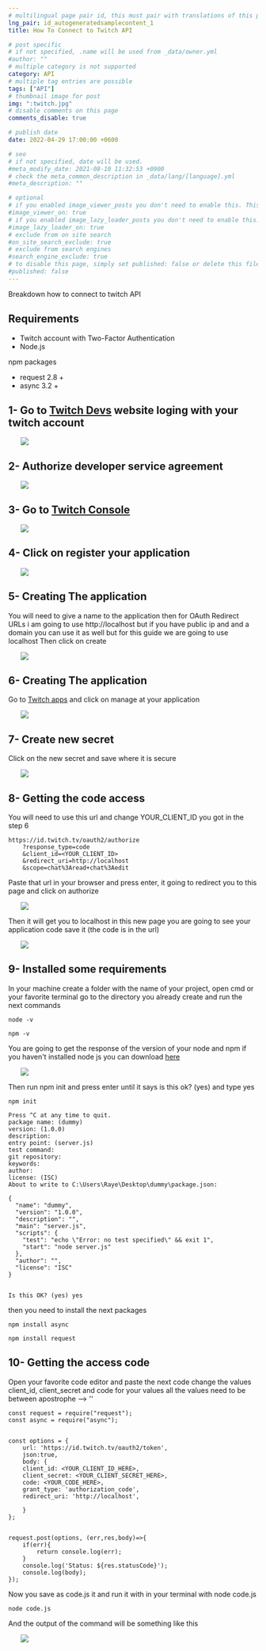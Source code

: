 ```yaml
---
# multilingual page pair id, this must pair with translations of this page. (This name must be unique)
lng_pair: id_autogeneratedsamplecontent_1
title: How To Connect to Twitch API

# post specific
# if not specified, .name will be used from _data/owner.yml
#author: ""
# multiple category is not supported
category: API
# multiple tag entries are possible
tags: ["API"]
# thumbnail image for post
img: ":twitch.jpg"
# disable comments on this page
comments_disable: true

# publish date
date: 2022-04-29 17:00:00 +0600

# seo
# if not specified, date will be used.
#meta_modify_date: 2021-08-10 11:32:53 +0900
# check the meta_common_description in _data/lang/[language].yml
#meta_description: ""

# optional
# if you enabled image_viewer_posts you don't need to enable this. This is only if image_viewer_posts = false
#image_viewer_on: true
# if you enabled image_lazy_loader_posts you don't need to enable this. This is only if image_lazy_loader_posts = false
#image_lazy_loader_on: true
# exclude from on site search
#on_site_search_exclude: true
# exclude from search engines
#search_engine_exclude: true
# to disable this page, simply set published: false or delete this file
#published: false
---
```


Breakdown how to connect to twitch API

## Requirements 

- Twitch account with Two-Factor Authentication
- Node.js

npm packages
- request 2.8 +
- async 3.2 +


## 1- Go to [Twitch Devs](https://dev.twitch.tv/) website loging with your twitch account 

<img src="/assets/img/posts/Twitch_api/twitch_api_logging.jpg" style="margin-left: 5%" >

## 2- Authorize developer service agreement

<img src="/assets/img/posts/Twitch_api/twitch_api_authorize.jpg" style="margin-left: 5%" >

## 3- Go to [Twitch Console](https://dev.twitch.tv/console)

<img src="/assets/img/posts/Twitch_api/twitch_api_console.jpg" style="margin-left: 5%" >

## 4- Click on register your application 
<img src="/assets/img/posts/Twitch_api/twitch_api_register_your_application.jpg" style="margin-left: 5%" >

## 5- Creating The application

You will need to give a name to the application then for OAuth Redirect URLs i am going to use http://localhost
but if you have public ip and and a domain you can use it as well but for this guide we are going to use localhost
Then click on create 

<img src="/assets/img/posts/Twitch_api/twitch_api_creating_the_application.jpg" style="margin-left: 5%" >


## 6- Creating The application

Go to [Twitch apps](https://dev.twitch.tv/console/apps) and click on manage at your application 

<img src="/assets/img/posts/Twitch_api/twitch_api_creating_manage.jpg" style="margin-left: 5%" >

## 7- Create new secret

Click on the new secret and save where it is secure

<img src="/assets/img/posts/Twitch_api/twitch_api_secret.jpg" style="margin-left: 5%" >


## 8- Getting the code access 
You will need to use this url and change YOUR_CLIENT_ID you got in the step 6

```
https://id.twitch.tv/oauth2/authorize
    ?response_type=code
    &client_id=<YOUR_CLIENT_ID>
    &redirect_uri=http://localhost
    &scope=chat%3Aread+chat%3Aedit
```

Paste that url in your browser and press enter, it going to redirect you to this page and click on authorize

<img src="/assets/img/posts/Twitch_api/twitch_api_app_autorization.jpg" style="margin-left: 5%" >

Then it will get you to localhost in this new page you are going to see your application code save it (the code is in the url)

<img src="/assets/img/posts/Twitch_api/twitch_api_app_autorization_code.jpg" style="margin-left: 5%" >

## 9- Installed some requirements 

In your machine create a folder with the name of your project, open cmd or your favorite terminal go to the directory you already create and run the next commands 

```
node -v
```
```
npm -v
```
You are going to get the response of the version of your node and npm if you haven't installed node js you can download [here](https://nodejs.org/en/download/)

<img src="/assets/img/posts/Twitch_api/twitch_api_version.jpg" style="margin-left: 5%" >

Then run npm init and press enter until it says is this ok? (yes) and type yes

```
npm init

Press ^C at any time to quit.
package name: (dummy)
version: (1.0.0)
description:
entry point: (server.js)
test command:
git repository:
keywords:
author:
license: (ISC)
About to write to C:\Users\Raye\Desktop\dummy\package.json:

{
  "name": "dummy",
  "version": "1.0.0",
  "description": "",
  "main": "server.js",
  "scripts": {
    "test": "echo \"Error: no test specified\" && exit 1",
    "start": "node server.js"
  },
  "author": "",
  "license": "ISC"
}


Is this OK? (yes) yes
```
then you need to install the next packages

```
npm install async

npm install request 
```
## 10- Getting the access code 

Open your favorite code editor and paste the next code change the values client_id, client_secret and code for your values all the values need to be between apostrophe --> ''

```
const request = require("request");
const async = require("async");


const options = {
    url: 'https://id.twitch.tv/oauth2/token',
    json:true,
    body: {
    client_id: <YOUR_CLIENT_ID_HERE>,
    client_secret: <YOUR_CLIENT_SECRET_HERE>,
    code: <YOUR_CODE_HERE>,
    grant_type: 'authorization_code',
    redirect_uri: 'http://localhost',

    }
};


request.post(options, (err,res,body)=>{
    if(err){
        return console.log(err);
    }
    console.log('Status: ${res.statusCode}');
    console.log(body);  
});

```

Now you save as code.js it and run it with in your terminal with node code.js

```
node code.js
```

And the output of the command will be something like this 

<img src="/assets/img/posts/Twitch_api/twitch_api_token.jpg" style="margin-left: 5%" >